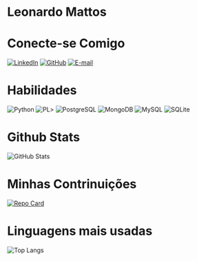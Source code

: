 #     Leonardo Mattos 

# Conecte-se Comigo

[![LinkedIn](https://img.shields.io/badge/LinkedIn-0077B5?style=for-the-badge&logo=linkedin&logoColor=white)](https://www.linkedin.com/in/leonardo-mattos-106352123/)
[![GitHub](https://img.shields.io/badge/GitHub-100000?style=for-the-badge&logo=github&logoColor=white)](https://github.com/lmattos77) [![E-mail](https://img.shields.io/badge/-Email-000?style=for-the-badge&logo=microsoft-outlook&logoColor=007BFF)](mailto:lmattos1977@hotmail.com)


# Habilidades

![Python](https://img.shields.io/badge/python-3670A0?style=for-the-badge&logo=python&logoColor=ffdd54)
![PL](https://img.shields.io/badge/PL%2FSQL-FFFFFF?style=for-the-badge&logo=oracle&logoColor=FF0000&labelColor=FFFFFF&color=FF0000)>
![PostgreSQL](https://img.shields.io/badge/PostgreSQL-000?style=for-the-badge&logo=postgresql)
![MongoDB](https://img.shields.io/badge/MongoDB-%234ea94b.svg?style=for-the-badge&logo=mongodb&logoColor=white)
![MySQL](https://img.shields.io/badge/MySQL-00000F?style=for-the-badge&logo=mysql&logoColor=white)
![SQLite](https://img.shields.io/badge/SQLite-000?style=for-the-badge&logo=sqlite&logoColor=07405E)


# Github Stats

![GitHub Stats](https://github-readme-stats.vercel.app/api?username=lmattos77&theme=dracula&show_icons=true)

# Minhas Contrinuições

[![Repo Card](https://github-readme-stats.vercel.app/api/pin/?username=lmattos77&repo=dio-lab-open-source&theme=dracula)](https://github.com/elidianaandrade/dio-lab-open-source)

# Linguagens mais usadas

![Top Langs](https://github-readme-stats-git-masterrstaa-rickstaa.vercel.app/api/top-langs/?username=lmattos77&theme=dracula)
